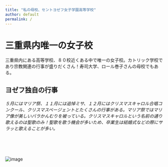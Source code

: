 ```yaml
---
title: "私の母校、セントヨゼフ女子学園高等学校"
author: default
permalink: /
---
```


# 三重県内唯一の女子校

三重県内にある高等学校、８０校近くある中で唯一の女子校。カトリック学校であり宗教関連の行事が盛りだくさん！寿司大学、ロール巻子さんの母校でもある。


## ヨゼフ独自の行事

###### ５月にはマリア祭、１１月には追悼ミサ、１２月にはクリスマスキャロル合唱コンクール、クリスマスページェントとたくさんの行事がある。マリア祭ではマリア像が美しいバラかんむりを被っている。クリスマスキャロルという名前の通り歌えるのは聖歌のみ！聖歌を歌う機会が多いため、卒業生は結婚式などの際にサラッと歌えることが多い。




## 
　　
---



![image](/220422_GitHubPages/assets/images/logo-150.png)
